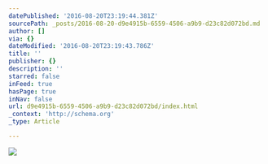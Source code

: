 ```yaml
---
datePublished: '2016-08-20T23:19:44.381Z'
sourcePath: _posts/2016-08-20-d9e4915b-6559-4506-a9b9-d23c82d072bd.md
author: []
via: {}
dateModified: '2016-08-20T23:19:43.786Z'
title: ''
publisher: {}
description: ''
starred: false
inFeed: true
hasPage: true
inNav: false
url: d9e4915b-6559-4506-a9b9-d23c82d072bd/index.html
_context: 'http://schema.org'
_type: Article

---
```

![](https://the-grid-user-content.s3-us-west-2.amazonaws.com/43baf4b5-488d-4cb5-86e6-9e4ed52a2e02.jpg)